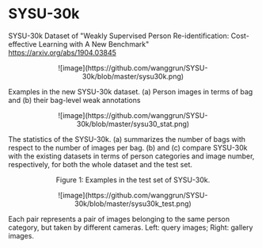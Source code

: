 # SYSU-30k
SYSU-30k Dataset of "Weakly Supervised Person Re-identification: Cost-effective Learning with A New Benchmark" https://arxiv.org/abs/1904.03845

<p align='center'>![image](https://github.com/wanggrun/SYSU-30k/blob/master/sysu30k.png)</p>

 Examples in the new SYSU-30k dataset. (a) Person images in terms of bag and (b) their bag-level weak annotations



<p align='center'>![image](https://github.com/wanggrun/SYSU-30k/blob/master/sysu30_stat.png)</p>

The statistics of the SYSU-30k. (a) summarizes the number of bags with respect to the number of images per bag. (b) and (c) compare SYSU-30k with the existing datasets in terms of person categories and image number, respectively, for both the whole dataset and the test set.




<p align='center'>Figure 1: Examples in the test set of SYSU-30k.</p> 

<p align='center'>![image](https://github.com/wanggrun/SYSU-30k/blob/master/sysu30k_test.png)</p>

Each pair represents a pair of images belonging to the same person category, but taken by different cameras. Left: query images; Right: gallery images.
